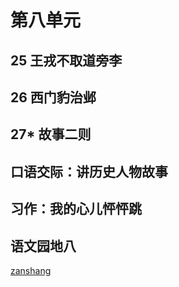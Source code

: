 # 第八单元

<Ebook grade="xxyw4a" :pages="109" :paged="109" ></Ebook> 


## 25 王戎不取道旁李

<Ebook grade="xxyw4a" :pages="110" :paged="110" ></Ebook> 


## 26 西门豹治邺

<Ebook grade="xxyw4a" :pages="111" :paged="114" ></Ebook> 


## 27* 故事二则

<Ebook grade="xxyw4a" :pages="115" :paged="117" ></Ebook> 


## 口语交际：讲历史人物故事

<Ebook grade="xxyw4a" :pages="118" :paged="118" ></Ebook> 


## 习作：我的心儿怦怦跳

<Ebook grade="xxyw4a" :pages="119" :paged="119" ></Ebook> 


## 语文园地八

<Ebook grade="xxyw4a" :pages="120" :paged="122" ></Ebook> 


[zanshang](../res/zanshang.md ':include')